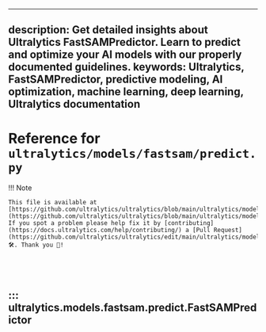 ______________________________________________________________________

## description: Get detailed insights about Ultralytics FastSAMPredictor. Learn to predict and optimize your AI models with our properly documented guidelines. keywords: Ultralytics, FastSAMPredictor, predictive modeling, AI optimization, machine learning, deep learning, Ultralytics documentation

# Reference for `ultralytics/models/fastsam/predict.py`

!!! Note

```
This file is available at [https://github.com/ultralytics/ultralytics/blob/main/ultralytics/models/fastsam/predict.py](https://github.com/ultralytics/ultralytics/blob/main/ultralytics/models/fastsam/predict.py). If you spot a problem please help fix it by [contributing](https://docs.ultralytics.com/help/contributing/) a [Pull Request](https://github.com/ultralytics/ultralytics/edit/main/ultralytics/models/fastsam/predict.py) 🛠️. Thank you 🙏!
```

<br><br>

## ::: ultralytics.models.fastsam.predict.FastSAMPredictor

<br><br>
